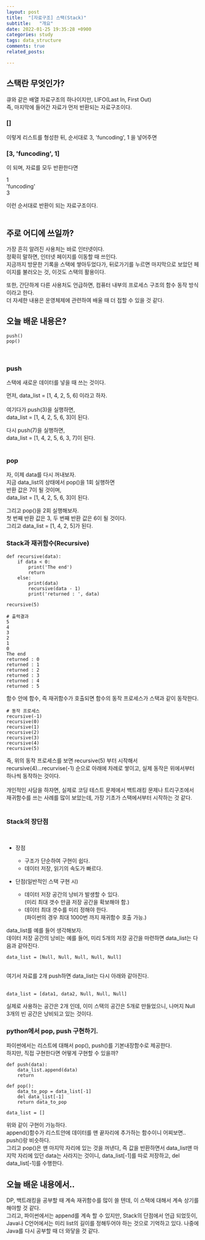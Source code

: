 ```yaml
---
layout: post
title:  "[자료구조] 스택(Stack)"
subtitle:   "개요"
date: 2022-01-25 19:35:28 +0900
categories: study
tags: data_structure
comments: true
related_posts:

---
```



## 스택란 무엇인가?<br/>

큐와 같은 배열 자료구조의 하나이지만, LIFO(Last In, First Out)<br/>
즉, 마지막에 들어간 자료가 먼저 반환되는 자료구조이다.<br/>

### [] <br/>

이렇게 리스트를 형성한 뒤, 순서대로 3, 'funcoding', 1 을 넣어주면<br/>

### [3, 'funcoding', 1] <br/>

이 되며, 자료를 모두 반환한다면<br/>

1<br/>
'funcoding'<br/>
3<br/>

이런 순서대로 반환이 되는 자료구조이다.<br/>
<br/>

## 주로 어디에 쓰일까?<br/>

가장 흔히 알려진 사용처는 바로 인터넷이다.<br/>
정확히 말하면, 인터넷 페이지를 이동할 때 쓰인다.<br/>
지금까지 방문한 기록을 스택에 쌓아두었다가, 뒤로가기를 누르면 마지막으로 보았던 페이지를 불러오는 것, 이것도 스택의 활용이다.<br/>

또한, 간단하게 다른 사용처도 언급하면, 컴퓨터 내부의 프로세스 구조의 함수 동작 방식이라고 한다.<br/>
더 자세한 내용은 운영체제에 관련하여 배울 때 더 접할 수 있을 것 같다.<br/>

## 오늘 배운 내용은?

```
push()
pop()
```
<br/>

### push<br/>

스택에 새로운 데이터를 넣을 때 쓰는 것이다.<br/>

먼저, data_list = [1, 4, 2, 5, 6] 이라고 하자.<br/>
<br/>
여기다가 push(3)을 실행하면,<br/>
data_list = [1, 4, 2, 5, 6, 3]이 된다.<br/>

다시 push(7)을 실행하면,<br/>
data_list = [1, 4, 2, 5, 6, 3, 7]이 된다.<br/>
<br/>

### pop<br/>

자, 이제 data를 다시 꺼내보자.<br/>
지금 data_list의 상태에서 pop()을 1회 실행하면<br/>
반환 값은 7이 될 것이며,<br/>
data_list = [1, 4, 2, 5, 6, 3]이 된다.<br/>

그리고 pop()을 2회 실행해보자.<br/>
첫 번째 반환 값은 3, 두 번째 반환 값은 6이 될 것이다.<br/>
그리고 data_list = [1, 4, 2, 5]가 된다.
<br/>

### Stack과 재귀함수(Recursive)<br/>

```
def recursive(data):
    if data < 0:
        print('The end')
        return
    else:
        print(data)
        recursive(data - 1)
        print('returned : ', data)

recursive(5)

# 출력결과
5
4
3
2
1
0
The end
returned : 0
returned : 1
returned : 2
returned : 3
returned : 4
returned : 5
```

함수 안에 함수, 즉 재귀함수가 호출되면 함수의 동작 프로세스가 스택과 같이 동작한다.<br/>
```
# 동작 프로세스
recursive(-1)
recursive(0)
recursive(1)
recursive(2)
recursive(3)
recursive(4)
recursive(5)
```
즉, 위의 동작 프로세스를 보면 recursive(5) 부터 시작해서 recursive(4)...recurvise(-1) 순으로 아래에 차례로 쌓이고, 실제 동작은 위에서부터 하나씩 동작하는 것이다.<br/>
<br/>
개인적인 사담을 하자면, 실제로 코딩 테스트 문제에서 백트래킹 문제나 트리구조에서 재귀함수를 쓰는 사례를 많이 보았는데, 가장 기초가 스택에서부터 시작하는 것 같다.<br/>
<br/>

### Stack의 장단점<br/>
<br/>

- 장점
    + 구조가 단순하여 구현이 쉽다.
    + 데이터 저장, 읽기의 속도가 빠르다.

- 단점(일반적인 스택 구현 시)
    + 데이터 저장 공간의 낭비가 발생할 수 있다.<br/>
    (미리 최대 갯수 만큼 저장 공간을 확보해야 함.)
    + 데이터 최대 갯수를 미리 정해야 한다.<br/>
    (파이썬의 경우 최대 1000번 까지 재귀함수 호출 가능.)

data_list를 예를 들어 생각해보자.<br/>
데이터 저장 공간의 낭비는 예를 들어, 미리 5개의 저장 공간을 마련하면 data_list는 다음과 같아진다.<br/>
```
data_list = [Null, Null, Null, Null, Null]
```
<br/>
여기서 자료를 2개 push하면 data_list는 다시 아래와 같아진다.<br/>
<br/>

```
data_list = [data1, data2, Null, Null, Null]
```
실제로 사용하는 공간은 2개 인데, 이미 스택의 공간은 5개로 만들었으니, 나머지 Null 3개의 빈 공간은 낭비되고 있는 것이다.<br/>

### python에서 pop, push 구현하기.<br/>

파이썬에서는 리스트에 대해서 pop(), push()를 기본내장함수로 제공한다.<br/>
하지만, 직접 구현한다면 어떻게 구현할 수 있을까?<br/>

```
def push(data):
    data_list.append(data)
    return

def pop():
    data_to_pop = data_list[-1]
    del data_list[-1]
    return data_to_pop

data_list = []
```
위와 같이 구현이 가능하다.<br/>
append()함수가 리스트안에 데이터를 맨 끝자리에 추가하는 함수이니 어찌보면.. push()랑 비슷하다.<br/>
그리고 pop()은 맨 마지막 자리에 있는 것을 꺼낸다, 즉 값을 반환하면서 data_list맨 마지막 자리에 있던 data는 사라지는 것이니, data_list[-1]를 따로 저장하고, del data_list[-1]를 수행한다.<br/>

## 오늘 배운 내용에서..<br/>
DP, 백트래킹을 공부할 때 계속 재귀함수를 많이 쓸 텐데, 이 스택에 대해서 계속 상기를 해야할 것 같다.<br/>
그리고, 파이썬에서는 append를 계속 할 수 있지만, Stack의 단점에서 언급 되었듯이, Java나 C언어에서는 미리 list의 길이를 정해두어야 하는 것으로 기억하고 있다. 나중에 Java를 다시 공부할 때 더 와닿을 것 같다.<br/>